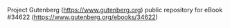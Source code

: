 Project Gutenberg (https://www.gutenberg.org) public repository for eBook #34622 (https://www.gutenberg.org/ebooks/34622)
